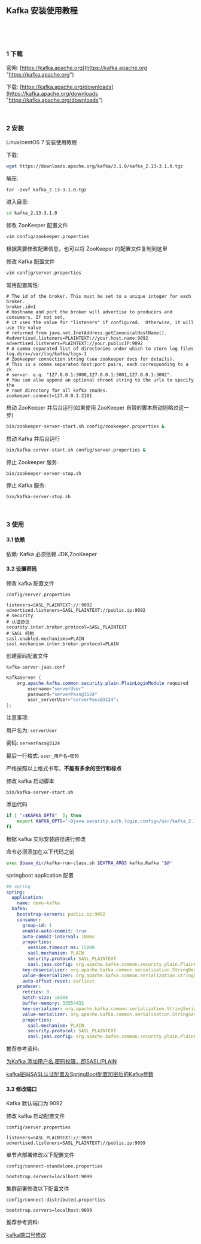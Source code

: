 ## Kafka 安装使用教程  

​    

​    

### 1 下载  

官网: [https://kafka.apache.org](https://kafka.apache.org "https://kafka.apache.org")  

下载: [https://kafka.apache.org/downloads](https://kafka.apache.org/downloads "https://kafka.apache.org/downloads")  

​    

### 2 安装  

Linux/centOS 7 安装使用教程  

下载:  

```sh
wget https://downloads.apache.org/kafka/3.1.0/kafka_2.13-3.1.0.tgz
```

解压:  

```
tar -zxvf kafka_2.13-3.1.0.tgz
```

进入目录:  

```sh
cd kafka_2.13-3.1.0
```

修改 ZooKeeper 配置文件  

```sh
vim config/zookeeper.properties
```

根据需要修改配置信息，也可以将 ZooKeeper 的配置文件复制到这里  

修改 Kafka 配置文件  

```sh
vim config/server.properties
```

常用配置属性:  

```properties
# The id of the broker. This must be set to a unique integer for each broker.
broker.id=1
# Hostname and port the broker will advertise to producers and consumers. If not set,
# it uses the value for "listeners" if configured.  Otherwise, it will use the value
# returned from java.net.InetAddress.getCanonicalHostName().
#advertised.listeners=PLAINTEXT://your.host.name:9092
advertised.listeners=PLAINTEXT://your.publicIP:9092
# A comma separated list of directories under which to store log files
log.dirs=/var/log/kafka/logs-1
# Zookeeper connection string (see zookeeper docs for details).
# This is a comma separated host:port pairs, each corresponding to a zk
# server. e.g. "127.0.0.1:3000,127.0.0.1:3001,127.0.0.1:3002".
# You can also append an optional chroot string to the urls to specify the
# root directory for all kafka znodes.
zookeeper.connect=127.0.0.1:2181
```

启动 ZooKeeper 并后台运行(如果使用 ZooKeeper 自带的脚本启动则略过这一步)  

```sh
bin/zookeeper-server-start.sh config/zookeeper.properties &
```

启动 Kafka 并后台运行  

```sh
bin/kafka-server-start.sh config/server.properties &
```

停止 Zookeeper 服务:  

```
bin/zookeeper-server-stop.sh
```

停止 Kafka 服务:  

```
bin/kafka-server-stop.sh
```

​    

### 3 使用  

#### 3.1 依赖  

依赖: Kafka 必须依赖 JDK,ZooKeeper  

#### 3.2 设置密码  

修改 kafka 配置文件  

```
config/server.properties
```

```properties
listeners=SASL_PLAINTEXT://:9092
advertised.listeners=SASL_PLAINTEXT://public.ip:9092
# security
# 认证协议
security.inter.broker.protocol=SASL_PLAINTEXT
# SASL 机制
sasl.enabled.mechanisms=PLAIN
sasl.mechanism.inter.broker.protocol=PLAIN
```

创建密码配置文件  

```
kafka-server-jaas.conf
```

```java
KafkaServer {
    org.apache.kafka.common.security.plain.PlainLoginModule required
        username="serverUser"
        password="serverPass@3124"
        user_serverUser="serverPass@3124";
};
```

注意事项: 

用户名为: `serverUser`  

密码: `serverPass@3124`  

最后一行格式: `user_用户名=密码`  

严格按照以上格式书写，**不能有多余的空行和标点**  

修改 kafka 启动脚本  

```
bin/kafka-server-start.sh
```

添加代码  

```sh
if [ "x$KAFKA_OPTS"  ]; then
    export KAFKA_OPTS="-Djava.security.auth.login.config=/usr/kafka_2.13-3.1.0/config/kafka_server_jaas.conf"
fi
```

根据 kafka 实际安装路径进行修改  

命令必须添加在以下代码之前  

```sh
exec $base_dir/kafka-run-class.sh $EXTRA_ARGS kafka.Kafka "$@"
```

springboot application 配置  


```yaml
## spring
spring:
  application:
    name: demo-kafka
  kafka:
    bootstrap-servers: public.ip:9092
    consumer:
      group-id: 1
      enable-auto-commit: true
      auto-commit-interval: 100ms
      properties:
        session.timeout.ms: 15000
        sasl.mechanism: PLAIN
        security.protocol: SASL_PLAINTEXT
        sasl.jaas.config: org.apache.kafka.common.security.plain.PlainLoginModule required username='serverUser' password='serverPass@3124';
      key-deserializer: org.apache.kafka.common.serialization.StringDeserializer
      value-deserializer: org.apache.kafka.common.serialization.StringDeserializer
      auto-offset-reset: earliest
    producer:
      retries: 0
      batch-size: 16384
      buffer-memory: 33554432
      key-serializer: org.apache.kafka.common.serialization.StringSerializer
      value-serializer: org.apache.kafka.common.serialization.StringSerializer
      properties:
        sasl.mechanism: PLAIN
        security.protocol: SASL_PLAINTEXT
        sasl.jaas.config: org.apache.kafka.common.security.plain.PlainLoginModule required username='serverUser' password='serverPass@3124';
```

推荐参考资料:  

[为Kafka 添加用户名 密码权限，即SASL/PLAIN](https://blog.csdn.net/u012040869/article/details/82589002 "https://blog.csdn.net/u012040869/article/details/82589002")  

[kafka密码SASL认证配置及SpringBoot配置加密后的Kafka参数](https://blog.csdn.net/qq_42700836/article/details/113545504 "https://blog.csdn.net/qq_42700836/article/details/113545504")  

#### 3.3 修改端口  

Kafka 默认端口为 9092  

修改 kafka 启动配置文件  

```
config/server.properties
```

```properties
listeners=SASL_PLAINTEXT://:9099
advertised.listeners=SASL_PLAINTEXT://public.ip:9099
```

单节点部署修改以下配置文件  

```
config/connect-standalone.properties
```

```properties
bootstrap.servers=localhost:9099
```

集群部署修改以下配置文件  

```
config/connect-distributed.properties
```

```properties
bootstrap.servers=localhost:9099
```

推荐参考资料:  

[kafka端口号修改](https://blog.csdn.net/lizz861109/article/details/109093852 "https://blog.csdn.net/lizz861109/article/details/109093852")  

